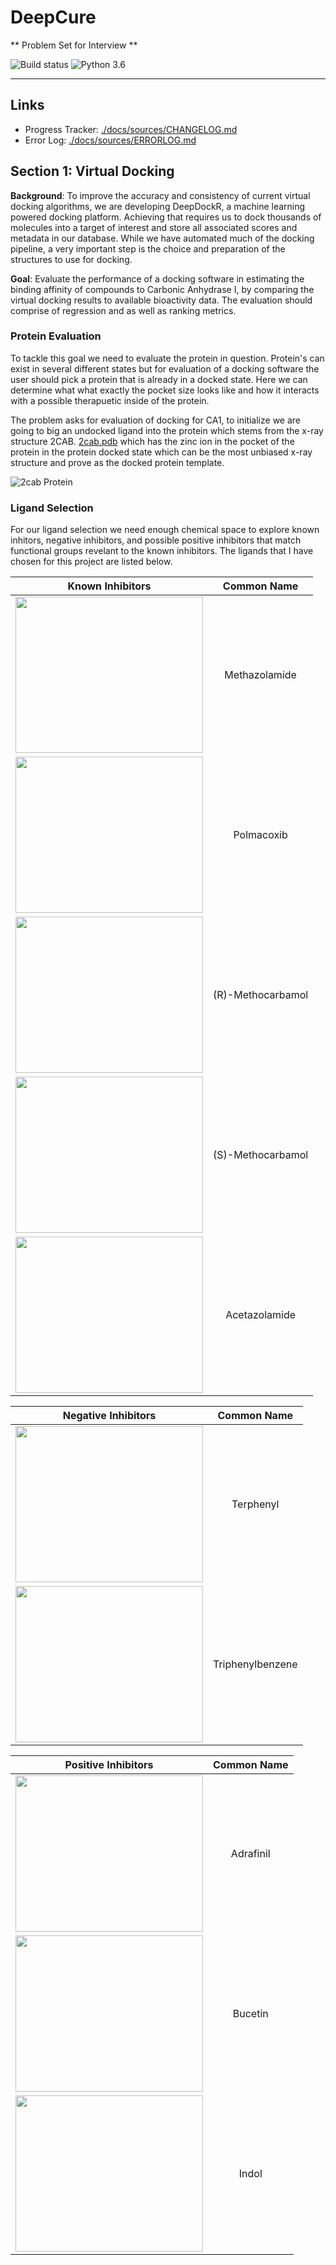 # DeepCure

** Problem Set for Interview **

![Build status](https://ci.appveyor.com/api/projects/status/jcp91fvbgmqws30p/branch/master?svg=true)
![Python 3.6](https://img.shields.io/badge/python-3.6-blue.svg)

<hr>

## Links
- Progress Tracker: [./docs/sources/CHANGELOG.md](./docs/sources/CHANGELOG.md)
- Error Log: [./docs/sources/ERRORLOG.md](./docs/sources/ERRORLOG.md)

## Section 1: Virtual Docking

**Background**: To improve the accuracy and consistency of current virtual docking algorithms,
we are developing DeepDockR, a machine learning powered docking platform. Achieving that
requires us to dock thousands of molecules into a target of interest and store all associated
scores and metadata in our database. While we have automated much of the docking pipeline,
a very important step is the choice and preparation of the structures to use for docking.

**Goal**: Evaluate the performance of a docking software in estimating the binding affinity of
compounds to Carbonic Anhydrase I, by comparing the virtual docking results to available
bioactivity data. The evaluation should comprise of regression and as well as ranking metrics.

### Protein Evaluation 

To tackle this goal we need to evaluate the protein in question. Protein's can exist in several different states but for evaluation of a docking software the user should pick a protein that is already in a docked state. Here we can determine what what exactly the pocket size looks like and how it interacts with a possible therapuetic inside of the protein. 
    
The problem asks for evaluation of docking for CA1, to initialize we are going to big an undocked ligand into the protein which stems from the x-ray structure 2CAB.  [2cab.pdb](http://www.rcsb.org/structure/2CAB) which has the zinc ion in the pocket of the protein in the protein docked state which can be the most unbiased x-ray structure and prove as the docked protein template.

![2cab Protein](./imgs/2cab_undocked_protein_2.png)

### Ligand Selection 

For our ligand selection we need enough chemical space to explore known inhitors, negative inhibitors, and possible positive inhibitors that match functional groups revelant to the known inhibitors. The ligands that I have chosen for this project are listed below. 

Known Inhibitors            |  Common Name
:-------------------------:|:-------------------------:
<img src="./imgs/2d_ligands/Methazolamide.png" width="300" height="250"/> |  Methazolamide
<img src="./imgs/2d_ligands/Polmacoxib.png" width="300" height="250"/>  |  Polmacoxib
<img src="./imgs/2d_ligands/(R)-Methocarbamol.png" width="300" height="250"/> |  (R)-Methocarbamol
<img src="./imgs/2d_ligands/(S)-Methocarbamol.png" width="300" height="250"/> |  (S)-Methocarbamol
<img src="./imgs/2d_ligands/Acetazolamide.png" width="300" height="250"/> |  Acetazolamide

Negative Inhibitors            |  Common Name
:-------------------------:|:-------------------------:
<img src="./imgs/2d_ligands/Terphenyl.png" width="300" height="250"/> |  Terphenyl
<img src="./imgs/2d_ligands/Triphenylbenzene.png" width="300" height="250"/>  |  Triphenylbenzene

Positive Inhibitors            |  Common Name
:-------------------------:|:-------------------------:
<img src="./imgs/2d_ligands/Adrafinil.png" width="300" height="250"/> |  Adrafinil
<img src="./imgs/2d_ligands/Bucetin.png" width="300" height="250"/>  |  Bucetin
<img src="./imgs/2d_ligands/Indol.png" width="300" height="250"/> |  Indol

